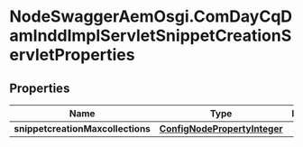 # NodeSwaggerAemOsgi.ComDayCqDamInddImplServletSnippetCreationServletProperties

## Properties

Name | Type | Description | Notes
------------ | ------------- | ------------- | -------------
**snippetcreationMaxcollections** | [**ConfigNodePropertyInteger**](ConfigNodePropertyInteger.md) |  | [optional] 



